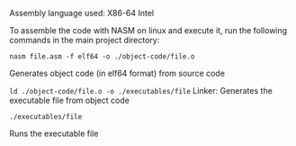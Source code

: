 Assembly language used: X86-64 Intel

To assemble the code with NASM on linux and execute it, run the following commands in the main project directory:

`nasm file.asm -f elf64 -o ./object-code/file.o`

Generates object code (in elf64 format) from source code

`ld ./object-code/file.o -o ./executables/file`
Linker: Generates the executable file from object code

`./executables/file`

Runs the executable file
